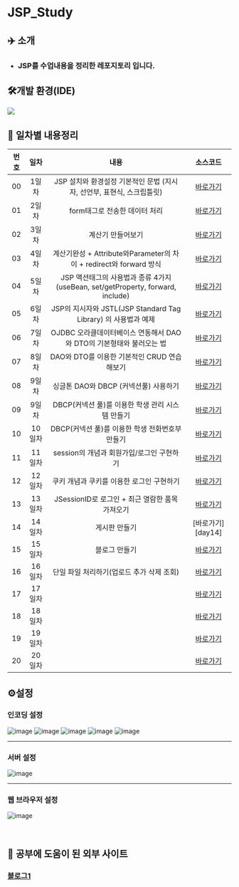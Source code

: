 # JSP_Study

## ✈️ 소개

-   ### JSP를 수업내용을 정리한 레포지토리 입니다.

## 🛠개발 환경(IDE)

[![](https://img.shields.io/badge/eclipse-2C2255?style=for-the-badge&logo=eclipse&logoColor=white)](<[https://code.visualstudio.com/download](https://www.eclipse.org/downloads/packages/release/2019-06/r/eclipse-ide-enterprise-java-developers)>)

## 🔗 일차별 내용정리

| 번호 |  일차  |                                      내용                                      |          소스코드           |
| :--: | :----: | :----------------------------------------------------------------------------: | :-------------------------: |
|  00  | 1일차  |     JSP 설치와 환경설정 기본적인 문법 (지시자, 선언부, 표현식, 스크립틀릿)     |      [바로가기][day01]      |
|  01  | 2일차  |                         form태그로 전송한 데이터 처리                          |      [바로가기][day02]      |
|  02  | 3일차  |                               계산기 만들어보기                                |      [바로가기][day03]      |
|  03  | 4일차  |       계산기완성 + Attribute와Parameter의 차이 + redirect와 forward 방식       |      [바로가기][day04]      |
|  04  | 5일차  | JSP 액션태그의 사용법과 종류 4가지(useBean, set/getProperty, forward, include) |      [바로가기][day05]      |
|  05  | 6일차  |         JSP의 지시자와 JSTL(JSP Standard Tag Library) 의 사용법과 예제         |      [바로가기][day06]      |
|  06  | 7일차  |      OJDBC 오라클데이터베이스 연동해서 DAO와 DTO의 기본형태와 불러오는 법      |      [바로가기][day07]      |
|  07  | 8일차  |                  DAO와 DTO를 이용한 기본적인 CRUD 연습해보기                   |      [바로가기][day08]      |
|  08  | 9일차  |                     싱글톤 DAO와 DBCP (커넥션풀) 사용하기                      |      [바로가기][day09]      |
|  09  | 9일차  |                DBCP(커넥션 풀)를 이용한 학생 관리 시스템 만들기                |  [바로가기][day09_student]  |
|  10  | 10일차 |                DBCP(커넥션 풀)를 이용한 학생 전화번호부 만들기                 | [바로가기][day10_phonebook] |
|  11  | 11일차 |                   session의 개념과 회원가입/로그인 구현하기                    |  [바로가기][day11_session]  |
|  12  | 12일차 |                   쿠키 개념과 쿠키를 이용한 로그인 구현하기                    |  [바로가기][day12_cookie]   |
|  13  | 13일차 |                JSessionID로 로그인 + 최근 열람한 품목 가져오기                 |      [바로가기][day13]      |
|  14  | 14일차 |                                 게시판 만들기                                  |      [바로가기][day14]      |
|  15  | 15일차 |                 블로그 만들기                                          |      [바로가기][day15]      |
|  16  | 16일차 |                 단일 파일 처리하기(업로드 추가 삭제 조회)                         |      [바로가기][day16_file]      |
|  17  | 17일차 |                                                                                |      [바로가기][day17]      |
|  18  | 18일차 |                                                                                |      [바로가기][day18]      |
|  19  | 19일차 |                                                                                |      [바로가기][day19]      |
|  20  | 20일차 |                                                                                |      [바로가기][day20]      |

## ⚙️설정

### 인코딩 설정 <br/>

![image](https://github.com/Employment-Study/.github/assets/44068819/49b5c8bf-e3d1-48fa-b5cf-ad5b5fe8544d)
![image](https://github.com/Employment-Study/.github/assets/44068819/3ffc8b38-4314-4630-a992-9b9dc7d802b6)
![image](https://github.com/Employment-Study/.github/assets/44068819/3f1df0d8-daec-4b14-b245-87194fe71de0)
![image](https://github.com/Employment-Study/.github/assets/44068819/d51b314a-95f5-4531-acf9-47b38ad2110a)
![image](https://github.com/Employment-Study/.github/assets/44068819/dcd2e345-4d5b-44ba-9be0-9a5c4aa6a769)

---

### 서버 설정

![image](https://github.com/Employment-Study/.github/assets/44068819/5a958a69-1e18-4adf-8f13-4588a1982107)

---

### 웹 브라우저 설정

![image](https://github.com/Employment-Study/.github/assets/44068819/3e86b33b-8507-4569-b438-e5585cfb7ba8)

<br/>

## 📌 공부에 도움이 된 외부 사이트

### [블로그1](https://doitnow-man.tistory.com/entry/JSP-1-JSP-%EC%A0%95%EC%9D%98-%EB%B0%8F-%EB%8F%99%EC%9E%91-%EB%B0%A9%EC%8B%9D)

[day01]: ./day01/WebContent/
[day02]: ./day02/WebContent/
[day03]: ./day03/WebContent/
[day04]: ./day04/WebContent/
[day05]: ./day05/WebContent/
[day06]: ./day06/WebContent/
[day07]: ./day07/WebContent/
[day08]: ./day08/WebContent/
[day09]: ./day09/WebContent/
[day09_student]: ./day09_student/WebContent/
[day10_phonebook]: ./day10_phonebook/WebContent/
[day11_session]: ./day11_session/WebContent/
[day12_cookie]: ./day12_cookie/WebContent/
[day13]: ./day13/WebContent/
[day14_board]: ./day14_board/WebContent/
[day15]: ./day15/WebContent/
[day16_file]: ./day16_file/WebContent/
[day17]: ./day17/WebContent/
[day18]: ./day18/WebContent/
[day19]: ./day19/WebContent/
[day20]: ./day20/WebContent/
